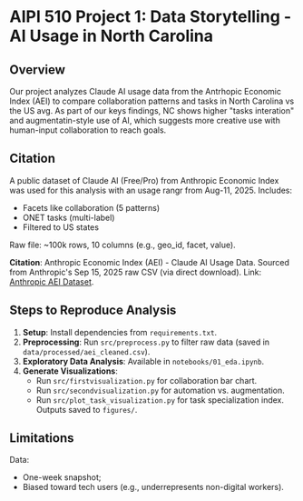 # AIPI 510 Project 1: Data Storytelling - AI Usage in North Carolina

## Overview
Our project analyzes Claude AI usage data from the Antrhopic Economic Index (AEI) to compare collaboration patterns and tasks in North Carolina vs the US avg. As part of our keys findings, NC shows higher "tasks interation" and augmentatin-style use of AI, which suggests more creative use with human-input collaboration to reach goals. 

## Citation
A public dataset of Claude AI (Free/Pro) from Anthropic Economic Index was used for this analysis with an usage rangr from Aug-11, 2025.
Includes:
- Facets like collaboration (5 patterns)
- ONET tasks (multi-label)
- Filtered to US states

Raw file: ~100k rows, 10 columns (e.g., geo_id, facet, value).

**Citation**: Anthropic Economic Index (AEI) - Claude AI Usage Data. Sourced from Anthropic's Sep 15, 2025 raw CSV (via direct download). Link: [Anthropic AEI Dataset](https://www-cdn.anthropic.com/2a6b74e3f9a0e12b61b08d43337622b05da641dc.zip).


## Steps to Reproduce Analysis
1. **Setup**: Install dependencies from `requirements.txt`.
2. **Preprocessing**: Run `src/preprocess.py` to filter raw data (saved in `data/processed/aei_cleaned.csv`).
3. **Exploratory Data Analysis**: Available in `notebooks/01_eda.ipynb`.
4. **Generate Visualizations**:
   - Run `src/firstvisualization.py` for collaboration bar chart.
   - Run `src/secondvisualization.py` for automation vs. augmentation.
   - Run `src/plot_task_visualization.py` for task specialization index.
   Outputs saved to `figures/`.

## Limitations
Data:
- One-week snapshot; 
- Biased toward tech users (e.g., underrepresents non-digital workers).
